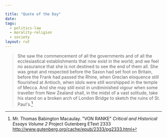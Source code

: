 ```yaml
---

title: "Quote of the Day"
date: 
tags:
  - politics-law
  - morality-religion
  - society
layout: rut
---
```



> She saw the commencement of all the governments and of all the ecclesiastical establishments that now exist in the world; and we feel no assurance that she is not destined to see the end of them all. She was great and respected before the Saxon had set foot on Britain, before the Frank had passed the Rhine, when Grecian eloquence still flourished at Antioch, when idols were still worshipped in the temple of Mecca. And she may still exist in undiminished vigour when some traveller from New Zealand shall, in the midst of a vast solitude, take his stand on a broken arch of London Bridge to sketch the ruins of St. Paul's.[^20130204-1]

[^20130204-1]: Mr. Thomas Babington Macaulay.  "VON RANKE" _Critical and Historical Essays  Volume 2_ Project Gutenberg EText 2333 <http://www.gutenberg.org/cache/epub/2333/pg2333.html>


